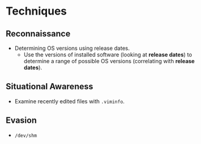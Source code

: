 # Techniques

## Reconnaissance
- Determining OS versions using release dates.
  - Use the versions of installed software (looking at **release dates**) to determine a range of possible OS versions (correlating with **release dates**).

## Situational Awareness
- Examine recently edited files with `.viminfo`.

## Evasion
- `/dev/shm`
